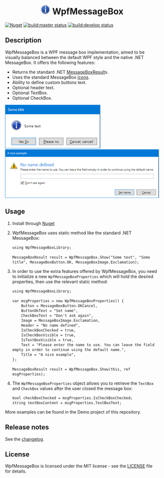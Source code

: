 <h1 align="center"><img alt="Icon" src="docs/images/Icon.32x32.png"> WpfMessageBox</h1>

[![Nuget](https://img.shields.io/nuget/v/wpfmessagebox.svg?logo=nuget)](https://www.nuget.org/packages/WpfMessageBox) [![build:master status](https://img.shields.io/appveyor/ci/Otiel/wpfmessagebox/master.svg?label=build:master&logo=appveyor)](https://ci.appveyor.com/project/Otiel/wpfmessagebox/branch/master) [![build:develop status](https://img.shields.io/appveyor/ci/Otiel/wpfmessagebox/develop.svg?label=build:develop&logo=appveyor)](https://ci.appveyor.com/project/Otiel/wpfmessagebox/branch/develop)

## Description

WpfMessageBox is a WPF message box implementation, aimed to be visually balanced between the default WPF style and the native .NET MessageBox. It offers the following features:

* Returns the standard .NET [MessageBoxResult](https://docs.microsoft.com/en-us/dotnet/api/system.windows.messageboxresult)s.
* Uses the standard MessageBox [icons](https://docs.microsoft.com/en-us/windows/desktop/uxguide/vis-std-icons).
* Ability to define custom buttons text.
* Optional header text.
* Optional TextBox.
* Optional CheckBox.

![Screenshot 1](docs/images/Screenshot-custom-buttons.png)
![Screenshot 2](docs/images/Screenshot-full.png)

## Usage

1. Install through [Nuget](https://www.nuget.org/packages/WpfMessageBox)
2. WpfMessageBox uses static method like the standard .NET MessageBox:

    ```
    using WpfMessageBoxLibrary;

    MessageBoxResult result = WpfMessageBox.Show("Some text", "Some title", MessageBoxButton.OK, MessageBoxImage.Exclamation);
    ```
3. In order to use the extra features offered by WpfMessageBox, you need to initialize a new `WpfMessageBoxProperties` which will hold the desired properties, then use the relevant static method:

    ```
    using WpfMessageBoxLibrary;

    var msgProperties = new WpfMessageBoxProperties() {
        Button = MessageBoxButton.OKCancel,
        ButtonOkText = "Set name",
        CheckBoxText = "Don't ask again",
        Image = MessageBoxImage.Exclamation,
        Header = "No name defined",
        IsCheckBoxChecked = true,
        IsCheckBoxVisible = true,
        IsTextBoxVisible = true,
        Text = "Please enter the name to use. You can leave the field empty in order to continue using the default name.",
        Title = "A nice example",
    };

    MessageBoxResult result = WpfMessageBox.Show(this, ref msgProperties);
    ```

4. The `WpfMessageBoxProperties` object allows you to retrieve the `TextBox` and `CheckBox` values after the user closed the message box:

    ```
    bool checkBoxChecked = msgProperties.IsCheckBoxChecked;
    string textBoxContent = msgProperties.TextBoxText;
    ```

More examples can be found in the Demo project of this repository.

## Release notes

See the [changelog](CHANGELOG.md).

## License

WpfMessageBox is licensed under the MIT license - see the [LICENSE](LICENSE) file for details.
